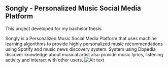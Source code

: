 ## Songly - Personalized Music Social Media Platform
 This project developed for my bachelor thesis.

 Songly is a Personalized Music Social Media Platform that uses machine learning algorithms to provide highly personalized music recommendations using Spotify and music news discovery system. System using Dbpedia discover knowledge about musical artist also provide music lyrics, listening activity and interact with other users.
![Alt text](/../master/afis.jpg)

